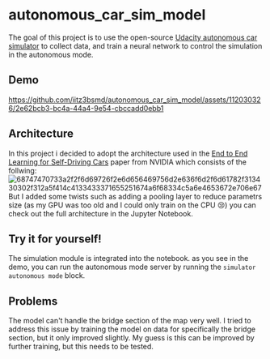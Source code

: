 # autonomous_car_sim_model

The goal of this project is to use the open-source [Udacity autonomous car simulator](https://github.com/udacity/self-driving-car-sim) to collect data, and train a neural network to control the simulation in the autonomous mode.

## Demo
https://github.com/iitz3bsmd/autonomous_car_sim_model/assets/112030326/2e62bcb3-bc4a-44a4-9e54-cbccadd0ebb1

## Architecture
In this project i decided to adopt the architecture used in the [End to End Learning for Self-Driving Cars](https://images.nvidia.com/content/tegra/automotive/images/2016/solutions/pdf/end-to-end-dl-using-px.pdf) paper from NVIDIA which consists of the follwing: 
![68747470733a2f2f6d69726f2e6d656469756d2e636f6d2f6d61782f313430302f312a5f414c4133433371655251674a6f68334c5a6e4653672e706e67](https://github.com/iitz3bsmd/autonomous_car_sim_model/assets/112030326/a5ae92d1-9ca6-40df-b454-0693c425cec7)
But I added some twists such as adding a pooling layer to reduce parametrs size (as my GPU was too old and I could only train on the CPU 😢) 
you can check out the full architecture in the Jupyter Notebook.

## Try it for yourself!
The simulation module is integrated into the notebook. as you see in the demo, you can run the autonomous mode server by running the `simulator autonomous mode` block.

## Problems
The model can't handle the bridge section of the map very well. I tried to address this issue by training the model on data for specifically the bridge section, but it only improved slightly. My guess is this can be improved by further training, but this needs to be tested.
